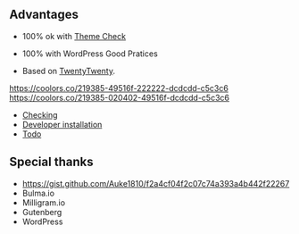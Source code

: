 


## Advantages

* 100% ok with [Theme Check](https://wordpress.org/plugins/theme-check/)
* 100% with WordPress Good Pratices



* Based on [TwentyTwenty](https://fr.wordpress.org/themes/twentytwenty/).

https://coolors.co/219385-49516f-222222-dcdcdd-c5c3c6
https://coolors.co/219385-020402-49516f-dcdcdd-c5c3c6

* [Checking](docs/checking.md)
* [Developer installation](docs/development.md)
* [Todo](docs/todo.md)


## Special thanks

* https://gist.github.com/Auke1810/f2a4cf04f2c07c74a393a4b442f22267
* Bulma.io
* Milligram.io
* Gutenberg
* WordPress